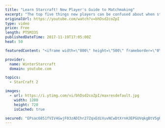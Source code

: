 ```yaml
---
title: "Learn Starcraft! New Player's Guide to Matchmaking"
excerpt: "The top five things new players can be confused about when starting off playing Starcraft 2!"
originalUrl: https://youtube.com/watch?v=bhDsd2coZpI
type: video
price: Free
length: PT5M33S
publishedDateTime: 2017-11-19T17:05:00Z
heat: 50

featuredContent: "<iframe width=\"800\" height=\"500\" frameborder=\"0\" src=\"https://www.youtube.com/embed/bhDsd2coZpI\" allow=\"accelerometer; autoplay; encrypted-media; gyroscope; picture-in-picture\" allowfullscreen></iframe>"

provider:
  name: WinterStarcraft
  domain: youtube.com

topics:
  - StarCraft 2

images:
  - url: https://i.ytimg.com/vi/bhDsd2coZpI/maxresdefault.jpg
    width: 1280
    height: 720
    isCached: true

secured: "EPsac6851fVIV4GwjF03zADIhr27ZqxEdiVuvNCwDtXrnHJEPGUVqkgBtV5gR78uYHMf1Tm7G9nCxV2fvhg+u21x+Yo6oXt9+8Ixxi1x+RPlpknajCJ7GbDxT7v4IcTTHe8BEQbtvCoqkOxYHo9hoY9L3XXpmYiN5pjTEOK8D5dHHaDTqwvy9HOlmtgce3OB+VVKYbdr+sWIKd6JwiDTAykR9l4IrmRBy3a9k4a7KtjSvRjFjV122cTnMbeacEbxr6PNs+TJGN83vnPRIPz8pV/LK7kw57dyUoOhb29kX2cESrvgOZCiwD8X7guvWAQTnmuz/55X1P842GmxpuGQ3wCghoYdkmilbDJpw2MPgT7du+Nd3ZNuJNXMI2QOIugnBWSTH1YMm1yfoLl2Kv7ddZvqLcrqLtwFPRH7kR/yEtE=;KWwp8DcLbPzh5/vhKJ3pWg=="
---
```


